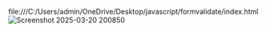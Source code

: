file:///C:/Users/admin/OneDrive/Desktop/javascript/formvalidate/index.html
![Screenshot 2025-03-20 200850](https://github.com/user-attachments/assets/eb99b949-3d4b-4db2-94a8-c6695d7e7d2d)
